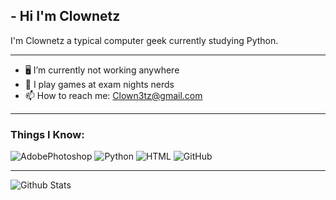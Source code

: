 ## - Hi I'm Clownetz 

I'm Clownetz a typical computer geek currently studying Python.
___
- 🖥 I’m currently not working anywhere
- 👾 I play games at exam nights nerds
- 📫 How to reach me: Clown3tz@gmail.com
___
### Things I Know:
![AdobePhotoshop](https://img.shields.io/badge/Adobe%20Photoshop-31A8FF?style=for-the-badge&logo=Adobe%20Photoshop&logoColor=black)
![Python](https://img.shields.io/badge/python-3670A0?style=for-the-badge&logo=python&logoColor=ffdd54)
![HTML](https://img.shields.io/badge/HTML5-E34F26?style=for-the-badge&logo=html5&logoColor=white)
![GitHub](https://img.shields.io/badge/GitHub-100000?style=for-the-badge&logo=github&logoColor=white)
___
![Github Stats](https://github-readme-stats.vercel.app/api?username=clown3tz&count_private=true&show_icons=true&include_all_commits=true&theme=great-gatsby)
